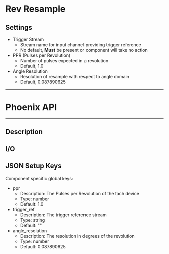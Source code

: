 # Rev Resample
## Settings
- Trigger Stream
    - Stream name for input channel providing trigger reference
    - No default, **Must** be present or component will take no action
- PPR (Pulses per Revolution)
    - Number of pulses expected in a revolution
    - Default, 1.0
- Angle Resolution
    - Resolution of resample with respect to angle domain
    - Default, 0.087890625
___
# Phoenix API
___
## Description

## I/O

## JSON Setup Keys

Component specific global keys:
- ppr
  - Description: The Pulses per Revolution of the tach device
  - Type: number
  - Default: 1.0
- trigger_ref
  - Description: The trigger reference stream
  - Type: string
  - Default: ""
- angle_resolution
  - Description: The resolution in degrees of the revolution
  - Type: number
  - Default: 0.087890625
